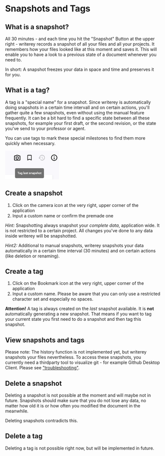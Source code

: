 # Snapshots and Tags

## What is a snapshot?

All 30 minutes - and each time you hit the "Snapshot" Button at the upper right - writerey records a snapshot of all your files and all your projects. It remembers how your files looked like at this moment and saves it. This will enable you to have a look to a previous state of a document whenever you need to.

In short: A snapshot freezes your data in space and time and preserves it for you.

## What is a tag?

A tag is a "special name" for a snapshot. Since writerey is automatically doing snapshots in a certain time intervall and on certain actions, you'll gather quite a few snapshots, even without using the manual feature frequently. It can be a bit hard to find a specific state between all these snapshots, for example your first draft, or the second revision, or the state you've send to your professor or agent. 

You can use tags to mark these special milestones to find them more quickly when necessary.

![](../img/snapshot-tag-buttons.png)

## Create a snapshot

1. Click on the camera icon at the very right, upper corner of the application
1. Input a custom name or confirm the premade one

_Hint:_ Snapshotting always snapshot your _complete data_, application wide. It is not restricted to a certain project. All changes you've done to any data inside writerey will be snapshotted. 

_Hint2:_ Additional to manual snapshots, writerey snapshots your data automatically in a certain time interval (30 minutes) and on certain actions (like deletion or renaming).

## Create a tag

1. Click on the Bookmark icon at the very right, upper corner of the application
1. Input a custom name. Please be aware that you can only use a restricted character set and especially no spaces.

**Attention!** A tag is always created on the _last_ snapshot available. It is **not** automatically generating a new snapshot. That means if you want to tag your current state you first need to do a snapshot and then tag this snapshot. 


## View snapshots and tags

Please note: The history function is not implemented yet, but writerey snapshots your files nevertheless. To access these snapshots, you currently need a thirdparty tool to visualize git - for example Github Desktop Client. Please see ["troubleshooting"](../troubleshooting/#how-do-i-access-my-snapshots).

## Delete a snapshot

Deleting a snapshot is not possible at the moment and will maybe not in future. Snapshots should make sure that you do not lose any data, no matter how old it is or how often you modified the document in the meanwhile.

Deleting snapshots contradicts this.

## Delete a tag

Deleting a tag is not possible right now, but will be implemented in future.
